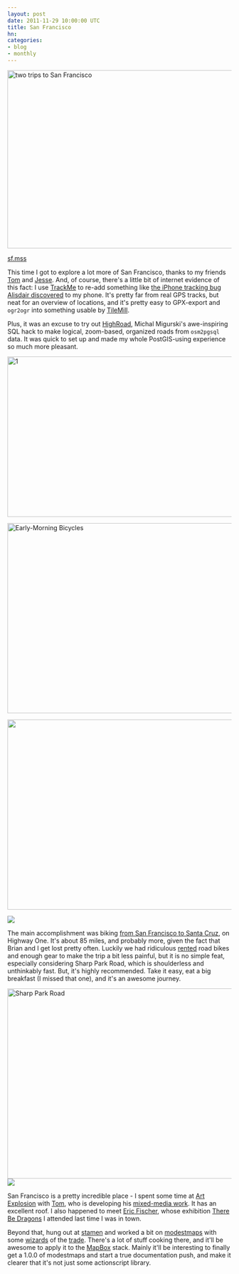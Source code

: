 ```yaml
---
layout: post
date: 2011-11-29 10:00:00 UTC
title: San Francisco
hn: 
categories:
- blog
- monthly
---
```


<a href="http://www.flickr.com/photos/tmcw/6351880762/" title="two trips to San Francisco by macwright, on Flickr"><img src="http://farm7.static.flickr.com/6240/6351880762_36c899ca20_z.jpg" width="640" height="400" alt="two trips to San Francisco"></a>

<span class='image-credit'>
  <a href='https://gist.github.com/1371842'>sf.mss</a>
</span>

This time I got to explore a lot more of San Francisco, thanks to my friends
[Tom](http://artistsmoving.com/) and [Jesse](http://germinativesolutions.com/).
And, of course, there's a little bit of internet evidence of this fact:
I use [TrackMe](http://itunes.apple.com/us/app/trackme/id454704336?mt=8)
to re-add something like [the iPhone tracking bug Alisdair discovered](http://radar.oreilly.com/2011/04/apple-location-tracking.html) to my phone.
It's pretty far from real GPS tracks, but neat for an overview
of locations, and it's pretty easy to GPX-export and `ogr2ogr` into
something usable by [TileMill](http://mapbox.com/tilemill).

Plus, it was an excuse to try out [HighRoad](http://github.com/migurski/HighRoad),
Michal Migurski's awe-inspiring SQL hack to make logical, zoom-based, organized
roads from `osm2pgsql` data. It was quick to set up and made my whole
PostGIS-using experience so much more pleasant.

<a href="http://www.flickr.com/photos/tmcw/6339312648/" title="1 by macwright, on Flickr"><img src="http://farm7.static.flickr.com/6041/6339312648_6e5d3d251c_z.jpg" width="640" height="360" alt="1"></a>

<a href="http://www.flickr.com/photos/tmcw/6343570606/" title="Early-Morning Bicycles by macwright, on Flickr"><img src="http://farm7.static.flickr.com/6049/6343570606_0c0d3a70f4_z.jpg" width="640" height="427" alt="Early-Morning Bicycles"></a>

<a href="http://www.flickr.com/photos/tmcw/6338562081/" title="Untitled by macwright, on Flickr"><img src="http://farm7.static.flickr.com/6116/6338562081_aa3c636e13_z.jpg" width="640" height="427" alt=""></a>

<div class='shutter-300'>
  <img src='http://farm7.static.flickr.com/6120/6342970966_a4e8443b2f_z.jpg' />
</div>

The main accomplishment was biking [from San Francisco to Santa Cruz](http://g.co/maps/ussrm), on Highway One.
It's about 85 miles, and probably more, given the fact that Brian and I get lost pretty often.
Luckily we had ridiculous [rented](http://www.sportsbasement.com/) road bikes
and enough gear to make the trip a bit less painful, but it is no simple feat,
especially considering Sharp Park Road, which is shoulderless and unthinkably
fast.
But, it's highly recommended. Take it easy, eat a big breakfast
(I missed that one), and it's an awesome journey.

<div class='shutter-300'>
<a href="http://www.flickr.com/photos/tmcw/6342820373/" title="Sharp Park Road by macwright, on Flickr"><img src="http://farm7.static.flickr.com/6102/6342820373_a72d52b737_z.jpg" width="640" height="427" alt="Sharp Park Road"></a>
</div>

<img src='http://farm7.static.flickr.com/6033/6343570996_0de7262776_z.jpg' />

San Francisco is a pretty incredible place - I spent some time at
[Art Explosion](http://www.theartexplosion.com//art/index.php) with [Tom](http://artistsmoving.com/),
who is developing his [mixed-media work](http://www.flickr.com/photos/56797643@N03/sets/72157625612760304/).
It has an excellent roof. I also happened to meet [Eric Fischer](http://www.flickr.com/photos/walkingsf/),
whose exhibition [There Be Dragons](http://www.squarecylinder.com/2011/11/there-be-dragons-intersection-for-the-arts/) I attended last time I was in town.

<script src="http://occipital.com/360/embed.js?pano=YTzhqy&width=640&height=280"></script>

Beyond that, hung out at [stamen](http://stamen.com) and worked a bit
on [modestmaps](https://github.com/stamen/modestmaps-js) with some
[wizards](mbostock.github.com/d3) of the [trade](http://maps.grammata.com/).
There's a lot of stuff cooking there, and it'll be awesome
to apply it to the [MapBox](http://mapbox.com/) stack. Mainly it'll
be interesting to finally get a 1.0.0 of modestmaps and start a true
documentation push, and make it clearer that it's not just some
actionscript library.

